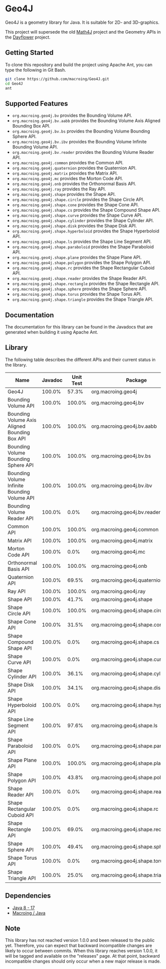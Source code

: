 Geo4J
=====
Geo4J is a geometry library for Java. It is suitable for 2D- and 3D-graphics.

This project will supersede the old [Math4J](https://github.com/macroing/Math4J) project and the Geometry APIs in the [Dayflower](https://github.com/macroing/Dayflower) project.

Getting Started
---------------
To clone this repository and build the project using Apache Ant, you can type the following in Git Bash.

```bash
git clone https://github.com/macroing/Geo4J.git
cd Geo4J
ant
```

Supported Features
------------------
 - `org.macroing.geo4j.bv` provides the Bounding Volume API.
 - `org.macroing.geo4j.bv.aabb` provides the Bounding Volume Axis Aligned Bounding Box API.
 - `org.macroing.geo4j.bv.bs` provides the Bounding Volume Bounding Sphere API.
 - `org.macroing.geo4j.bv.ibv` provides the Bounding Volume Infinite Bounding Volume API.
 - `org.macroing.geo4j.bv.reader` provides the Bounding Volume Reader API.
 - `org.macroing.geo4j.common` provides the Common API.
 - `org.macroing.geo4j.quaternion` provides the Quaternion API.
 - `org.macroing.geo4j.matrix` provides the Matrix API.
 - `org.macroing.geo4j.mc` provides the Morton Code API.
 - `org.macroing.geo4j.onb` provides the Orthonormal Basis API.
 - `org.macroing.geo4j.ray` provides the Ray API.
 - `org.macroing.geo4j.shape` provides the Shape API.
 - `org.macroing.geo4j.shape.circle` provides the Shape Circle API.
 - `org.macroing.geo4j.shape.cone` provides the Shape Cone API.
 - `org.macroing.geo4j.shape.cs` provides the Shape Compound Shape API.
 - `org.macroing.geo4j.shape.curve` provides the Shape Curve API.
 - `org.macroing.geo4j.shape.cylinder` provides the Shape Cylinder API.
 - `org.macroing.geo4j.shape.disk` provides the Shape Disk API.
 - `org.macroing.geo4j.shape.hyperboloid` provides the Shape Hyperboloid API.
 - `org.macroing.geo4j.shape.ls` provides the Shape Line Segment API.
 - `org.macroing.geo4j.shape.paraboloid` provides the Shape Paraboloid API.
 - `org.macroing.geo4j.shape.plane` provides the Shape Plane API.
 - `org.macroing.geo4j.shape.polygon` provides the Shape Polygon API.
 - `org.macroing.geo4j.shape.rc` provides the Shape Rectangular Cuboid API.
 - `org.macroing.geo4j.shape.reader` provides the Shape Reader API.
 - `org.macroing.geo4j.shape.rectangle` provides the Shape Rectangle API.
 - `org.macroing.geo4j.shape.sphere` provides the Shape Sphere API.
 - `org.macroing.geo4j.shape.torus` provides the Shape Torus API.
 - `org.macroing.geo4j.shape.triangle` provides the Shape Triangle API.

Documentation
-------------
The documentation for this library can be found in the Javadocs that are generated when building it using Apache Ant.

Library
-------
The following table describes the different APIs and their current status in the library.

| Name                                          | Javadoc | Unit Test | Package                              |
| --------------------------------------------- | ------- | --------- | ------------------------------------ |
| Geo4J                                         | 100.0%  |  57.3%    | org.macroing.geo4j                   |
| Bounding Volume API                           | 100.0%  | 100.0%    | org.macroing.geo4j.bv                |
| Bounding Volume Axis Aligned Bounding Box API | 100.0%  | 100.0%    | org.macroing.geo4j.bv.aabb           |
| Bounding Volume Bounding Sphere API           | 100.0%  | 100.0%    | org.macroing.geo4j.bv.bs             |
| Bounding Volume Infinite Bounding Volume API  | 100.0%  | 100.0%    | org.macroing.geo4j.bv.ibv            |
| Bounding Volume Reader API                    | 100.0%  |   0.0%    | org.macroing.geo4j.bv.reader         |
| Common API                                    | 100.0%  | 100.0%    | org.macroing.geo4j.common            |
| Matrix API                                    | 100.0%  | 100.0%    | org.macroing.geo4j.matrix            |
| Morton Code API                               | 100.0%  |   0.0%    | org.macroing.geo4j.mc                |
| Orthonormal Basis API                         | 100.0%  | 100.0%    | org.macroing.geo4j.onb               |
| Quaternion API                                | 100.0%  |  69.5%    | org.macroing.geo4j.quaternion        |
| Ray API                                       | 100.0%  | 100.0%    | org.macroing.geo4j.ray               |
| Shape API                                     | 100.0%  |  41.7%    | org.macroing.geo4j.shape             |
| Shape Circle API                              | 100.0%  | 100.0%    | org.macroing.geo4j.shape.circle      |
| Shape Cone API                                | 100.0%  |  31.5%    | org.macroing.geo4j.shape.cone        |
| Shape Compound Shape API                      | 100.0%  |   0.0%    | org.macroing.geo4j.shape.cs          |
| Shape Curve API                               | 100.0%  |   0.0%    | org.macroing.geo4j.shape.curve       |
| Shape Cylinder API                            | 100.0%  |  36.1%    | org.macroing.geo4j.shape.cylinder    |
| Shape Disk API                                | 100.0%  |  34.1%    | org.macroing.geo4j.shape.disk        |
| Shape Hyperboloid API                         | 100.0%  |   0.0%    | org.macroing.geo4j.shape.hyperboloid |
| Shape Line Segment API                        | 100.0%  |  97.6%    | org.macroing.geo4j.shape.ls          |
| Shape Paraboloid API                          | 100.0%  |   0.0%    | org.macroing.geo4j.shape.paraboloid  |
| Shape Plane API                               | 100.0%  | 100.0%    | org.macroing.geo4j.shape.plane       |
| Shape Polygon API                             | 100.0%  |  43.8%    | org.macroing.geo4j.shape.polygon     |
| Shape Reader API                              | 100.0%  |   0.0%    | org.macroing.geo4j.shape.reader      |
| Shape Rectangular Cuboid API                  | 100.0%  |   0.0%    | org.macroing.geo4j.shape.rc          |
| Shape Rectangle API                           | 100.0%  |  69.0%    | org.macroing.geo4j.shape.rectangle   |
| Shape Sphere API                              | 100.0%  |  49.4%    | org.macroing.geo4j.shape.sphere      |
| Shape Torus API                               | 100.0%  |   0.0%    | org.macroing.geo4j.shape.torus       |
| Shape Triangle API                            | 100.0%  |  25.0%    | org.macroing.geo4j.shape.triangle    |

Dependencies
------------
 - [Java 8 - 17](http://www.java.com)
 - [Macroing / Java](https://github.com/macroing/Java)

Note
----
This library has not reached version 1.0.0 and been released to the public yet. Therefore, you can expect that backward incompatible changes are likely to occur between commits. When this library reaches version 1.0.0, it will be tagged and available on the "releases" page. At that point, backward incompatible changes should only occur when a new major release is made.